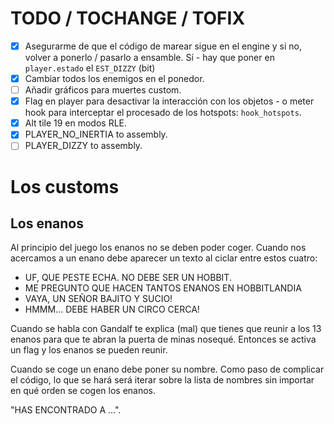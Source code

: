 # TODO / TOCHANGE / TOFIX

- [X] Asegurarme de que el código de marear sigue en el engine y si no, volver a ponerlo / pasarlo a ensamble. Sí - hay que poner en `player.estado` el `EST_DIZZY` (bit)
- [X] Cambiar todos los enemigos en el ponedor.
- [ ] Añadir gráficos para muertes custom.
- [X] Flag en player para desactivar la interacción con los objetos - o meter hook para interceptar el procesado de los hotspots: `hook_hotspots`.
- [X] Alt tile 19 en modos RLE.
- [X] PLAYER_NO_INERTIA to assembly.
- [ ] PLAYER_DIZZY to assembly.

# Los customs

## Los enanos

Al principio del juego los enanos no se deben poder coger. Cuando nos acercamos a un enano debe aparecer un texto al ciclar entre estos cuatro:

- UF, QUE PESTE ECHA. NO DEBE SER UN HOBBIT.
- ME PREGUNTO QUE HACEN TANTOS ENANOS EN HOBBITLANDIA
- VAYA, UN SEÑOR BAJITO Y SUCIO!
- HMMM... DEBE HABER UN CIRCO CERCA!

Cuando se habla con Gandalf te explica (mal) que tienes que reunir a los 13 enanos para que te abran la puerta de minas nosequé. Entonces se activa un flag y los enanos se pueden reunir.

Cuando se coge un enano debe poner su nombre. Como paso de complicar el código, lo que se hará será iterar sobre la lista de nombres sin importar en qué orden se cogen los enanos.

"HAS ENCONTRADO A ...".

